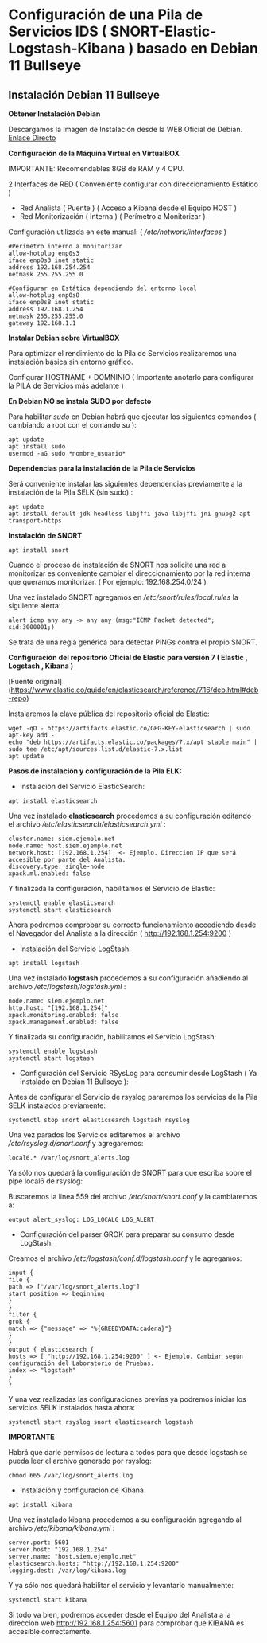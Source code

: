 # Configuración de una Pila de Servicios IDS ( SNORT-Elastic-Logstash-Kibana ) basado en Debian 11 Bullseye #

## Instalación Debian 11 Bullseye ##

**Obtener Instalación Debian**

Descargamos la Imagen de Instalación desde la WEB Oficial de Debian. [Enlace Directo](https://cdimage.debian.org/debian-cd/current/amd64/iso-cd/debian-11.2.0-amd64-netinst.iso)

**Configuración de la Máquina Virtual en VirtualBOX**

IMPORTANTE: Recomendables 8GB de RAM y 4 CPU.

2 Interfaces de RED ( Conveniente configurar con direccionamiento Estático )
 - Red Analista ( Puente )  ( Acceso a Kibana desde el Equipo HOST )
 - Red Monitorización ( Interna ) ( Perímetro a Monitorizar )

Configuración utilizada en este manual: ( */etc/network/interfaces* )

```
#Perimetro interno a monitorizar
allow-hotplug enp0s3
iface enp0s3 inet static
address 192.168.254.254
netmask 255.255.255.0

#Configurar en Estática dependiendo del entorno local
allow-hotplug enp0s8
iface enp0s8 inet static
address 192.168.1.254
netmask 255.255.255.0
gateway 192.168.1.1
```

**Instalar Debian sobre VirtualBOX**

Para optimizar el rendimiento de la Pila de Servicios realizaremos una instalación básica sin entorno gráfico.

Configurar HOSTNAME + DOMNINIO ( Importante anotarlo para configurar la PILA de Servicios más adelante )

**En Debian NO se instala SUDO por defecto**

Para habilitar *sudo* en Debian habrá que ejecutar los siguientes comandos ( cambiando a root con el comando *su* ):

```
apt update
apt install sudo
usermod -aG sudo *nombre_usuario*
```

**Dependencias para la instalación de la Pila de Servicios**

Será conveniente instalar las siguientes dependencias previamente a la instalación de la Pila SELK (sin sudo) :

```
apt update
apt install default-jdk-headless libjffi-java libjffi-jni gnupg2 apt-transport-https
```

**Instalación de SNORT**

```
apt install snort
```

Cuando el proceso de instalación de SNORT nos solicite una red a monitorizar es conveniente cambiar el direccionamiento por la red interna que queramos monitorizar. ( Por ejemplo: 192.168.254.0/24 )

Una vez instalado SNORT agregamos en */etc/snort/rules/local.rules* la siguiente alerta:

```
alert icmp any any -> any any (msg:"ICMP Packet detected"; sid:3000001;)
```

Se trata de una regla genérica para detectar PINGs contra el propio SNORT.

**Configuración del repositorio Oficial de Elastic para versión 7 ( Elastic , Logstash , Kibana )**

[Fuente original] (https://www.elastic.co/guide/en/elasticsearch/reference/7.16/deb.html#deb-repo)

Instalaremos la clave pública del repositorio oficial de Elastic:

```
wget -qO - https://artifacts.elastic.co/GPG-KEY-elasticsearch | sudo apt-key add -
echo "deb https://artifacts.elastic.co/packages/7.x/apt stable main" | sudo tee /etc/apt/sources.list.d/elastic-7.x.list
apt update
```

**Pasos de instalación y configuración de la Pila ELK:**

- Instalación del Servicio ElasticSearch:

```
apt install elasticsearch
```

Una vez instalado **elasticsearch** procedemos a su configuración editando el archivo */etc/elasticsearch/elasticsearch.yml* :

```
cluster.name: siem.ejemplo.net 
node.name: host.siem.ejemplo.net
network.host: [192.168.1.254]  <- Ejemplo. Direccion IP que será accesible por parte del Analista.
discovery.type: single-node
xpack.ml.enabled: false
```

Y finalizada la configuración, habilitamos el Servicio de Elastic:

```
systemctl enable elasticsearch
systemctl start elasticsearch
```

Ahora podremos comprobar su correcto funcionamiento accediendo desde el Navegador del Analista a la dirección ( http://192.168.1.254:9200 )

- Instalación del Servicio LogStash:

```
apt install logstash
```

Una vez instalado **logstash** procedemos a su configuración añadiendo al archivo */etc/logstash/logstash.yml* :

```
node.name: siem.ejemplo.net
http.host: "[192.168.1.254]"
xpack.monitoring.enabled: false
xpack.management.enabled: false
```

Y finalizada su configuración, habilitamos el Servicio LogStash:

```
systemctl enable logstash 
systemctl start logstash
```

- Configuración del Servicio RSysLog para consumir desde LogStash ( Ya instalado en Debian 11 Bullseye ):

Antes de configurar el Servicio de rsyslog pararemos los servicios de la Pila SELK instalados previamente:

```
systemctl stop snort elasticsearch logstash rsyslog
```

Una vez parados los Servicios editaremos el archivo */etc/rsyslog.d/snort.conf* y agregaremos:

```
local6.* /var/log/snort_alerts.log
```

Ya sólo nos quedará la configuración de SNORT para que escriba sobre el pipe local6 de rsyslog:

Buscaremos la linea 559 del archivo */etc/snort/snort.conf* y la cambiaremos a:

```
output alert_syslog: LOG_LOCAL6 LOG_ALERT
```

- Configuración del parser GROK para preparar su consumo desde LogStash:

Creamos el archivo */etc/logstash/conf.d/logstash.conf* y le agregamos:

```
input {
file {
path => ["/var/log/snort_alerts.log"]
start_position => beginning
}
}
filter {
grok {
match => {"message" => "%{GREEDYDATA:cadena}"}
}
}
output { elasticsearch {
hosts => [ "http://192.168.1.254:9200" ] <- Ejemplo. Cambiar según configuración del Laboratorio de Pruebas.
index => "logstash"
}
}
```

Y una vez realizadas las configuraciones previas ya podremos iniciar los servicios SELK instalados hasta ahora:

```
systemctl start rsyslog snort elasticsearch logstash 

```

**IMPORTANTE**

Habrá que darle permisos de lectura a todos para que desde logstash se pueda leer el archivo generado por rsyslog:

```
chmod 665 /var/log/snort_alerts.log
```

- Instalación y configuración de Kibana

```
apt install kibana
```

Una vez instalado kibana procedemos a su configuración agregando al archivo */etc/kibana/kibana.yml* :

```
server.port: 5601
server.host: "192.168.1.254"
server.name: "host.siem.ejemplo.net"
elasticsearch.hosts: "http://192.168.1.254:9200"
logging.dest: /var/log/kibana.log
```

Y ya sólo nos quedará habilitar el servicio y levantarlo manualmente:

```
systemctl start kibana
```

Si todo va bien, podremos acceder desde el Equipo del Analista a la dirección web http://192.168.1.254:5601 para comprobar que KIBANA es accesible correctamente.
